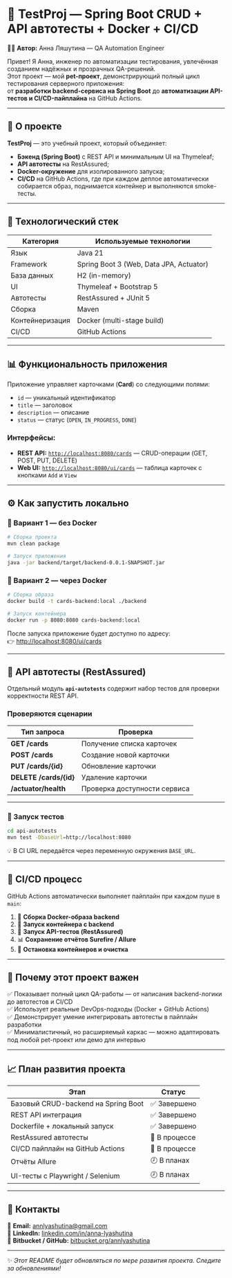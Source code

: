 # 🧩 TestProj — Spring Boot CRUD + API автотесты + Docker + CI/CD

👩‍💻 **Автор:** Анна Ляшутина — QA Automation Engineer

Привет! Я Анна, инженер по автоматизации тестирования, увлечённая созданием надёжных и прозрачных QA-решений.  
Этот проект — мой **pet-проект**, демонстрирующий полный цикл тестирования серверного приложения:  
от **разработки backend-сервиса на Spring Boot** до **автоматизации API-тестов и CI/CD-пайплайна** на GitHub Actions.

---

## 🚀 О проекте

**TestProj** — это учебный проект, который объединяет:
- **Бэкенд (Spring Boot)** с REST API и минимальным UI на Thymeleaf;
- **API автотесты** на RestAssured;
- **Docker-окружение** для изолированного запуска;
- **CI/CD** на GitHub Actions, где при каждом деплое автоматически собирается образ, поднимается контейнер и выполняются smoke-тесты.

---

## 🧱 Технологический стек

| Категория | Используемые технологии |
|------------|--------------------------|
| Язык | Java 21 |
| Framework | Spring Boot 3 (Web, Data JPA, Actuator) |
| База данных | H2 (in-memory) |
| UI | Thymeleaf + Bootstrap 5 |
| Автотесты | RestAssured + JUnit 5 |
| Сборка | Maven |
| Контейнеризация | Docker (multi-stage build) |
| CI/CD | GitHub Actions |

---

## 📊 Функциональность приложения

Приложение управляет карточками (**Card**) со следующими полями:
- `id` — уникальный идентификатор
- `title` — заголовок
- `description` — описание
- `status` — статус (`OPEN`, `IN_PROGRESS`, `DONE`)

### Интерфейсы:
- **REST API:** [`http://localhost:8080/cards`](http://localhost:8080/cards) — CRUD-операции (GET, POST, PUT, DELETE)
- **Web UI:** [`http://localhost:8080/ui/cards`](http://localhost:8080/ui/cards) — таблица карточек с кнопками `Add` и `View`

---

## ⚙️ Как запустить локально

### 🧱 Вариант 1 — без Docker

```bash
# Сборка проекта
mvn clean package

# Запуск приложения
java -jar backend/target/backend-0.0.1-SNAPSHOT.jar
```

### 🐳 Вариант 2 — через Docker

```bash
# Сборка образа
docker build -t cards-backend:local ./backend

# Запуск контейнера
docker run -p 8080:8080 cards-backend:local
```
После запуска приложение будет доступно по адресу:  
👉 [http://localhost:8080/ui/cards](http://localhost:8080/ui/cards)

---

## 🧪 API автотесты (RestAssured)

Отдельный модуль **`api-autotests`** содержит набор тестов для проверки корректности REST API.

### Проверяются сценарии

| Тип запроса | Проверка |
|--------------|-----------|
| **GET /cards** | Получение списка карточек |
| **POST /cards** | Создание новой карточки |
| **PUT /cards/{id}** | Обновление карточки |
| **DELETE /cards/{id}** | Удаление карточки |
| **/actuator/health** | Проверка доступности сервиса |

---

### 🔧 Запуск тестов

```bash
cd api-autotests
mvn test -DbaseUrl=http://localhost:8080
```
💡 В CI URL передаётся через переменную окружения `BASE_URL`.

---

## 🔄 CI/CD процесс

GitHub Actions автоматически выполняет пайплайн при каждом пуше в `main`:

1. 🧱 **Сборка Docker-образа backend**
2. 🚀 **Запуск контейнера с backend**
3. 🧪 **Запуск API-тестов (RestAssured)**
4. 📊 **Сохранение отчётов Surefire / Allure**
5. 🧹 **Остановка контейнеров и очистка**

---

## 🌟 Почему этот проект важен

✅ Показывает полный цикл QA-работы — от написания backend-логики до автотестов и CI/CD  
✅ Использует реальные DevOps-подходы (Docker + GitHub Actions)  
✅ Демонстрирует умение интегрировать автотесты в пайплайн разработки  
✅ Минималистичный, но расширяемый каркас — можно адаптировать под любой pet-проект или демо для интервью

---

## 📈 План развития проекта

| Этап | Статус |
|------|--------|
| Базовый CRUD-backend на Spring Boot | ✅ Завершено |
| REST API интеграция | ✅ Завершено |
| Dockerfile + локальный запуск | ✅ Завершено |
| RestAssured автотесты | 🚧 В процессе |
| CI/CD пайплайн на GitHub Actions | 🚧 В процессе |
| Отчёты Allure | 🕗 В планах |
| UI-тесты с Playwright / Selenium | 🕗 В планах |

---

## 💬 Контакты

📩 **Email:** [annlyashutina@gmail.com](mailto:annlyashutina@gmail.com)  
🔗 **LinkedIn:** [linkedin.com/in/anna-lyashutina](https://www.linkedin.com/in/anna-lyashutina)  
📁 **Bitbucket / GitHub:** [bitbucket.org/annlyashutina](https://bitbucket.org/annlyashutina)

---

✨ *Этот README будет обновляться по мере развития проекта. Следите за обновлениями!*
